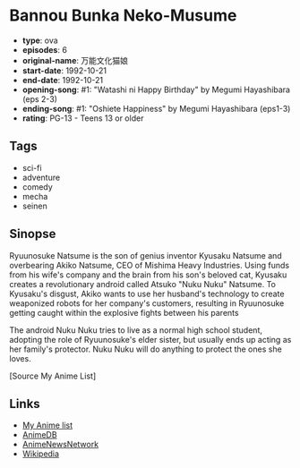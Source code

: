 # Bannou Bunka Neko-Musume

-   **type**: ova
-   **episodes**: 6
-   **original-name**: 万能文化猫娘
-   **start-date**: 1992-10-21
-   **end-date**: 1992-10-21
-   **opening-song**: #1: "Watashi ni Happy Birthday" by Megumi Hayashibara (eps 2-3)
-   **ending-song**: #1: "Oshiete Happiness" by Megumi Hayashibara (eps1-3)
-   **rating**: PG-13 - Teens 13 or older

## Tags

-   sci-fi
-   adventure
-   comedy
-   mecha
-   seinen

## Sinopse

Ryuunosuke Natsume is the son of genius inventor Kyusaku Natsume and overbearing Akiko Natsume, CEO of Mishima Heavy Industries. Using funds from his wife's company and the brain from his son's beloved cat, Kyusaku creates a revolutionary android called Atsuko "Nuku Nuku" Natsume. To Kyusaku's disgust, Akiko wants to use her husband's technology to create weaponized robots for her company's customers, resulting in Ryuunosuke getting caught within the explosive fights between his parents

The android Nuku Nuku tries to live as a normal high school student, adopting the role of Ryuunosuke's elder sister, but usually ends up acting as her family's protector. Nuku Nuku will do anything to protect the ones she loves.

[Source My Anime List]

## Links

-   [My Anime list](https://myanimelist.net/anime/373/Bannou_Bunka_Neko-Musume)
-   [AnimeDB](http://anidb.info/perl-bin/animedb.pl?show=anime&aid=167)
-   [AnimeNewsNetwork](http://www.animenewsnetwork.com/encyclopedia/anime.php?id=556)
-   [Wikipedia](http://en.wikipedia.org/wiki/Nuku_Nuku)
